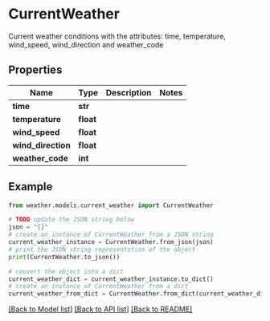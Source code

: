 # CurrentWeather

Current weather conditions with the attributes: time, temperature, wind_speed, wind_direction and weather_code

## Properties

Name | Type | Description | Notes
------------ | ------------- | ------------- | -------------
**time** | **str** |  | 
**temperature** | **float** |  | 
**wind_speed** | **float** |  | 
**wind_direction** | **float** |  | 
**weather_code** | **int** |  | 

## Example

```python
from weather.models.current_weather import CurrentWeather

# TODO update the JSON string below
json = "{}"
# create an instance of CurrentWeather from a JSON string
current_weather_instance = CurrentWeather.from_json(json)
# print the JSON string representation of the object
print(CurrentWeather.to_json())

# convert the object into a dict
current_weather_dict = current_weather_instance.to_dict()
# create an instance of CurrentWeather from a dict
current_weather_from_dict = CurrentWeather.from_dict(current_weather_dict)
```
[[Back to Model list]](../README.md#documentation-for-models) [[Back to API list]](../README.md#documentation-for-api-endpoints) [[Back to README]](../README.md)


